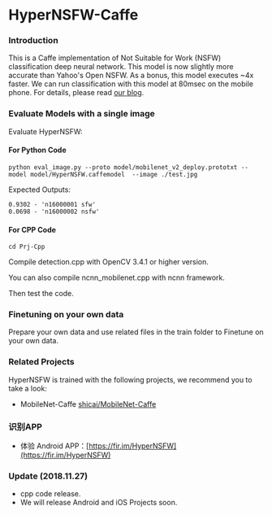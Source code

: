 # HyperNSFW-Caffe

### Introduction

This is a Caffe implementation of Not Suitable for Work (NSFW) classification deep neural network. This model is now slightly more accurate than Yahoo's Open NSFW. As a bonus, this model executes ~4x faster. We can run classification with this model at 80msec on the mobile phone. For details, please read [our blog](https://blog.csdn.net/lsy17096535/article/details/84564976).

### Evaluate Models with a single image


Evaluate HyperNSFW:

#### For Python Code

`python eval_image.py --proto model/mobilenet_v2_deploy.prototxt --model model/HyperNSFW.caffemodel  --image ./test.jpg`

Expected Outputs:

```
0.9302 - 'n16000001 sfw'
0.0698 - 'n16000002 nsfw'
```

#### For CPP Code

`cd Prj-Cpp`

Compile detection.cpp with OpenCV 3.4.1 or higher version.

You can also compile ncnn_mobilenet.cpp with ncnn framework.

Then test the code.


### Finetuning on your own data

Prepare your own data and use related files in the train folder to Finetune on your own data.


### Related Projects
HyperNSFW is trained with the following projects, we recommend you to take a look:

- MobileNet-Caffe [shicai/MobileNet-Caffe](https://github.com/shicai/MobileNet-Caffe)

### 识别APP

- 体验 Android APP：[https://fir.im/HyperNSFW](https://fir.im/HyperNSFW)

### Update (2018.11.27)

- cpp code release.
- We will release Android and iOS Projects soon. 

